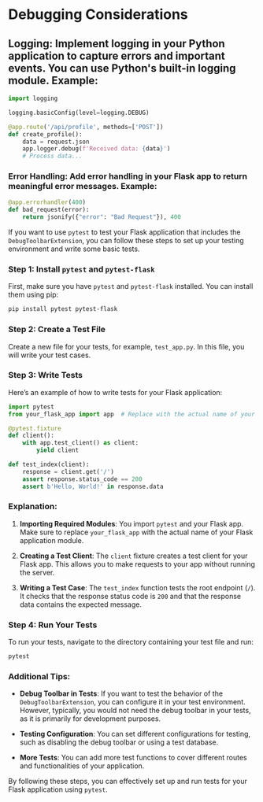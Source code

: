 # Debugging Considerations
## Logging: Implement logging in your Python application to capture errors and important events. You can use Python's built-in logging module. Example:
```python
import logging

logging.basicConfig(level=logging.DEBUG)

@app.route('/api/profile', methods=['POST'])
def create_profile():
    data = request.json
    app.logger.debug(f'Received data: {data}')
    # Process data...
```
### Error Handling: Add error handling in your Flask app to return meaningful error messages. Example:
```python
@app.errorhandler(400)
def bad_request(error):
    return jsonify({"error": "Bad Request"}), 400
```

If you want to use `pytest` to test your Flask application that includes the `DebugToolbarExtension`, you can follow these steps to set up your testing environment and write some basic tests.

### Step 1: Install `pytest` and `pytest-flask`

First, make sure you have `pytest` and `pytest-flask` installed. You can install them using pip:

```bash
pip install pytest pytest-flask
```

### Step 2: Create a Test File

Create a new file for your tests, for example, `test_app.py`. In this file, you will write your test cases.

### Step 3: Write Tests

Here’s an example of how to write tests for your Flask application:

```python
import pytest
from your_flask_app import app  # Replace with the actual name of your Flask app module

@pytest.fixture
def client():
    with app.test_client() as client:
        yield client

def test_index(client):
    response = client.get('/')
    assert response.status_code == 200
    assert b'Hello, World!' in response.data
```

### Explanation:

1. **Importing Required Modules**: You import `pytest` and your Flask app. Make sure to replace `your_flask_app` with the actual name of your Flask application module.

2. **Creating a Test Client**: The `client` fixture creates a test client for your Flask app. This allows you to make requests to your app without running the server.

3. **Writing a Test Case**: The `test_index` function tests the root endpoint (`/`). It checks that the response status code is `200` and that the response data contains the expected message.

### Step 4: Run Your Tests

To run your tests, navigate to the directory containing your test file and run:

```bash
pytest
```

### Additional Tips:

- **Debug Toolbar in Tests**: If you want to test the behavior of the `DebugToolbarExtension`, you can configure it in your test environment. However, typically, you would not need the debug toolbar in your tests, as it is primarily for development purposes.

- **Testing Configuration**: You can set different configurations for testing, such as disabling the debug toolbar or using a test database.

- **More Tests**: You can add more test functions to cover different routes and functionalities of your application.

By following these steps, you can effectively set up and run tests for your Flask application using `pytest`.